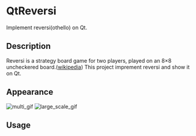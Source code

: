 # QtReversi
Implement reversi(othello) on Qt.

## Description
Reversi is a strategy board game for two players, played on an 8×8 uncheckered board.([wikipedia](https://en.wikipedia.org/wiki/Reversi))
This project imprement reversi and show it on Qt.

## Appearance
![multi_gif](https://github.com/hmhm903/QtReversi/blob/master/img/multi.gif)
![large_scale_gif](https://github.com/hmhm903/QtReversi/blob/master/img/large-scale.gif)  

## Usage
